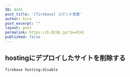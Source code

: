 ```yaml
---
ID: 4241
post_title: '[firebase] コマンド覚書'
author: hiro
post_excerpt: ""
layout: post
permalink: https://b.0218.jp/?p=4241
published: false
---
```


## hostingにデプロイしたサイトを削除する

```
firebase hosting:disable
```